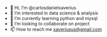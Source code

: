 - 👋 Hi, I’m @carlosdanielxaverius
- 👀 I’m interested in data science & analysis
- 🌱 I’m currently learning python and mysql
- 💞️ I’m looking to collaborate on project
- 📫 How to reach me xaveriusus@gmail.com

<!---
carlosdanielxaverius/carlosdanielxaverius is a ✨ special ✨ repository because its `README.md` (this file) appears on your GitHub profile.
You can click the Preview link to take a look at your changes.
--->

